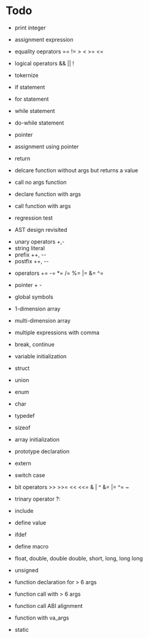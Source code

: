 # Todo

* print integer
* assignment expression

* equality oeprators == != > < >= <=
* logical operators && || !
* tokernize

* if statement
* for statement
* while statement
* do-while statement

* pointer
* assignment using pointer

* return
* delcare function without args but returns a value
* call no args function
* declare function with args
* call function with args

* regression test
- AST design revisited

* unary operators +,-
* string literal
* prefix ++, --
* postfix ++, --

- operators += -= *= /= %= |= &= ^=

- pointer + -

- global symbols

- 1-dimension array
- multi-dimension array

- multiple expressions with comma
- break, continue

- variable initialization

- struct
- union
- enum

- char

- typedef
- sizeof


- array initialization
- prototype declaration
- extern

- switch case

- bit operators >> >>= << <<= & | ^  &= |= ^= ~
- trinary operator ?:

- include
- define value
- ifdef
- define macro

- float, double, double double, short, long, long long
- unsigned


- function declaration for > 6 args
- function call with > 6 args
- function call ABI alignment

- function with va_args

- static
